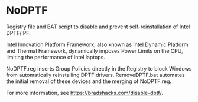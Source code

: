 # NoDPTF
Registry file and BAT script to disable and prevent self-reinstallation of Intel DPTF/IPF.

Intel Innovation Platform Framework, also known as Intel Dynamic Platform and Thermal Framework, dynamically imposes Power Limits on the CPU, limiting the performance of Intel laptops.

NoDPTF.reg inserts Group Policies directly in the Registry to block Windows from automatically reinstalling DPTF drivers. RemoveDPTF.bat automates the initial removal of these devices and the merging of NoDPTF.reg.

For more information, see https://bradshacks.com/disable-dptf/.
